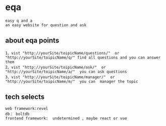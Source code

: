 # eqa
    easy q and a
    an easy website for question and ask

## about eqa points
    1、vist "http://yourSite/toipicName/questions/"  or  "http://yourSite/toipicName/q/" find all questions and you can answer them
    2、vist "http://yourSite/toipicName/ask/"  or  "http://yourSite/toipicName/a/"  you can ask questions
    3、vist "http://yourSite/toipicName/manager/"  or  "http://yourSite/toipicName/m/"  you can  manager the topic

## tech selects
    web framework:revel
    db： boltdb
    frontend framework:  undetermined , maybe react or vue


